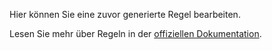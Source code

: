 Hier können Sie eine zuvor generierte Regel bearbeiten.

Lesen Sie mehr über Regeln in der [offiziellen Dokumentation](https://docs.firefly-iii.org/advanced-concepts/rules).